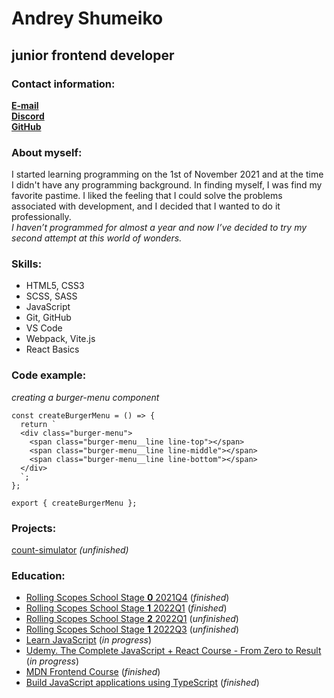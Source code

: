 # Andrey Shumeiko

## junior frontend developer

### Contact information:

**[E-mail](https://differandies@gmail.com)**<br>
**[Discord](https://discord.com/@differandy)**<br>
**[GitHub](https://github.com/differandy)**

### About myself:

I started learning programming on the 1st of November 2021 and at the time I didn't have any programming background. In finding myself, I was find my favorite pastime. I liked the feeling that I could solve the problems associated with development, and I decided that I wanted to do it professionally.<br>_I haven’t programmed for almost a year and now I’ve decided to try my second attempt at this world of wonders._

### Skills:

- HTML5, CSS3
- SCSS, SASS
- JavaScript
- Git, GitHub
- VS Code
- Webpack, Vite.js
- React Basics

### Code example:

_creating a burger-menu component_<br>

```
const createBurgerMenu = () => {
  return `
  <div class="burger-menu">
    <span class="burger-menu__line line-top"></span>
    <span class="burger-menu__line line-middle"></span>
    <span class="burger-menu__line line-bottom"></span>
  </div>
  `;
};

export { createBurgerMenu };
```

### Projects:

[count-simulator](https://ageraowls.github.io/count-simulator/index.html) _(unfinished)_

### Education:

- [Rolling Scopes School Stage **0** 2021Q4](https://rs.school/js-stage0/) (_finished_)
- [Rolling Scopes School Stage **1** 2022Q1](https://rs.school/js/) (_finished_)
- [Rolling Scopes School Stage **2** 2022Q1](https://rs.school/js/) (_unfinished_)
- [Rolling Scopes School Stage **1** 2022Q3](https://rs.school/js/) (_unfinished_)
- [Learn JavaScript](https://learn.javascript.ru/) (_in progress_)
- [Udemy. The Complete JavaScript + React Course - From Zero to Result](https://www.udemy.com/course/javascript_full/) (_in progress_)
- [MDN Frontend Course](https://developer.mozilla.org/ru/docs/Learn/Front-end_web_developer) (_finished_)
- [Build JavaScript applications using TypeScript](https://docs.microsoft.com/en-us/learn/paths/build-javascript-applications-typescript/) (_finished_)
